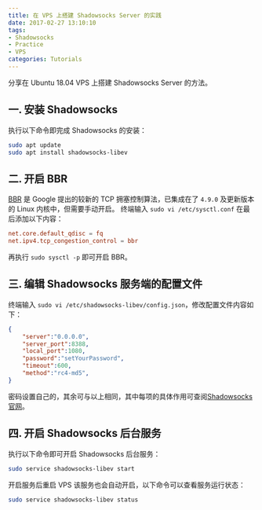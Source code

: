 ```yaml
---
title: 在 VPS 上搭建 Shadowsocks Server 的实践
date: 2017-02-27 13:10:10
tags:
- Shadowsocks
- Practice
- VPS
categories: Tutorials
---
```


分享在 Ubuntu 18.04 VPS 上搭建 Shadowsocks Server 的方法。

<!--more-->

## 一. 安装 Shadowsocks
执行以下命令即完成 Shadowsocks 的安装：
``` bash
sudo apt update
sudo apt install shadowsocks-libev
```

## 二. 开启 BBR
[BBR](https://github.com/google/bbr) 是 Google 提出的较新的 TCP 拥塞控制算法，已集成在了 `4.9.0` 及更新版本的 Linux 内核中，但需要手动开启。
终端输入 `sudo vi /etc/sysctl.conf` 在最后添加以下内容：
```conf
net.core.default_qdisc = fq
net.ipv4.tcp_congestion_control = bbr
```
再执行 `sudo sysctl -p` 即可开启 BBR。

## 三. 编辑 Shadowsocks 服务端的配置文件
终端输入 `sudo vi /etc/shadowsocks-libev/config.json`，修改配置文件内容如下：
``` json
{
    "server":"0.0.0.0",
    "server_port":8388,
    "local_port":1080,
    "password":"setYourPassword",
    "timeout":600,
    "method":"rc4-md5",
}
```
密码设置自己的，其余可与以上相同，其中每项的具体作用可查阅[Shadowsocks官网](https://shadowsocks.org/en/config/quick-guide.html)。

## 四. 开启 Shadowsocks 后台服务
执行以下命令即可开启 Shadowsocks 后台服务：
```sh
sudo service shadowsocks-libev start
```
开启服务后重启 VPS 该服务也会自动开启，以下命令可以查看服务运行状态：
```sh
sudo service shadowsocks-libev status
```
